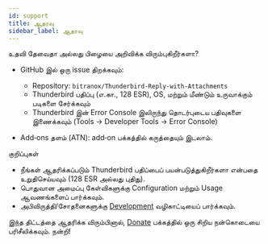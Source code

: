 ```yaml
---
id: support
title: ஆதரவு
sidebar_label: ஆதரவு
---
```


உதவி தேவைதா அல்லது பிழையை அறிவிக்க விரும்புகிறீர்களா?

- GitHub இல் ஒரு issue திறக்கவும்:
  - Repository: `bitranox/Thunderbird-Reply-with-Attachments`
  - Thunderbird பதிப்பு (எ.கா., 128 ESR), OS, மற்றும் மீண்டும் உருவாக்கும் படிகளை சேர்க்கவும்
  - Thunderbird இன் Error Console இலிருந்து தொடர்புடைய பதிவுகளை இணைக்கவும் (Tools → Developer Tools → Error Console)

- Add‑ons தளம் (ATN): add‑on பக்கத்தில் கருத்தையும் இடலாம்.

குறிப்புகள்

- நீங்கள் ஆதரிக்கப்படும் Thunderbird பதிப்பைப் பயன்படுத்துகிறீர்களா என்பதை உறுதிசெய்யவும் (128 ESR அல்லது புதிது).
- பொதுவான அமைப்பு கேள்விகளுக்கு Configuration மற்றும் Usage ஆவணங்களைப் பார்க்கவும்.
- அபிவிருத்தி/சோதனைகளுக்கு [Development](development) வழிகாட்டியைப் பார்க்கவும்.

இந்த திட்டத்தை ஆதரிக்க விரும்பினால், [Donate](donation) பக்கத்தில் ஒரு சிறிய நன்கொடையை பரிசீலிக்கவும். நன்றி!

